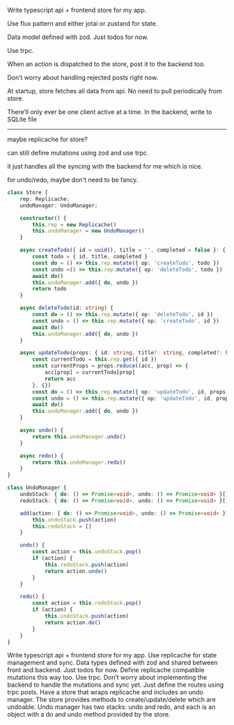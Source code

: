 Write typescript api + frontend store for my app. 

Use flux pattern and either jotai or zustand for state. 

Data model defined with zod. Just todos for now. 

Use trpc. 

When an action is dispatched to the store, post it to the backend too. 

Don’t worry about handling rejected posts right now. 

At startup, store fetches all data from api. No need to pull periodically from store. 

There’ll only ever be one client active at a time. In the backend, write to SQLite file

---

maybe replicache for store?

can still define mutations using zod and use trpc.

it just handles all the syncing with the backend for me which is nice.

for undo/redo, maybe don't need to be fancy.

```ts
class Store {
    rep: Replicache;
    undoManager: UndoManager;

    constructor() {
        this.rep = new Replicache()
        this.undoManager = new UndoManager()
    }

    async createTodo({ id = uuid(), title = '', completed = false }: { id?: string, title?: string, completed?: boolean }) {
        const todo = { id, title, completed }
        const do = () => this.rep.mutate({ op: 'createTodo', todo })
        const undo =() => this.rep.mutate({ op: 'deleteTodo', todo })
        await do()
        this.undoManager.add({ do, undo })
        return todo
    }

    async deleteTodo(id: string) {
        const do = () => this.rep.mutate({ op: 'deleteTodo', id })
        const undo = () => this.rep.mutate({ op: 'createTodo', id })
        await do()
        this.undoManager.add({ do, undo })
    }

    async updateTodo(props: { id: string, title?: string, completed?: boolean }) {
        const currentTodo = this.rep.get({ id })
        const currentProps = props.reduce((acc, prop) => {
            acc[prop] = currentTodo[prop]
            return acc
        }, {})
        const do = () => this.rep.mutate({ op: 'updateTodo', id, props })
        const undo = () => this.rep.mutate({ op: 'updateTodo', id, props: currentProps })
        await do()
        this.undoManager.add({ do, undo })
    }

    async undo() {
        return this.undoManager.undo()
    }

    async redo() {
        return this.undoManager.redo()
    }
}

class UndoManager {
    undoStack: { do: () => Promise<void>, undo: () => Promise<void> }[] = []
    redoStack: { do: () => Promise<void>, undo: () => Promise<void> }[] = []

    add(action: { do: () => Promise<void>, undo: () => Promise<void> }) {
        this.undoStack.push(action)
        this.redoStack = []
    }

    undo() {
        const action = this.undoStack.pop()
        if (action) {
            this.redoStack.push(action)
            return action.undo()
        }
    }

    redo() {
        const action = this.redoStack.pop()
        if (action) {
            this.undoStack.push(action)
            return action.do()
        }
    }
}
```

Write typescript api + frontend store for my app. Use replicache for state management and sync. Data types defined with zod and shared between front and backend. Just todos for now. Define replicache compatible mutations this way too. Use trpc. Don’t worry about implementing the backend to handle the mutations and sync yet. Just define the routes using trpc posts. Have a store that wraps replicache and includes an undo manager. The store provides methods to create/update/delete which are undoable. Undo manager has two stacks: undo and redo, and each is an object with a do and undo method provided by the store.


